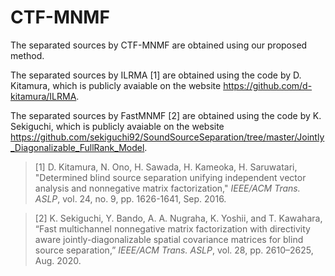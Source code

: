 # CTF-MNMF
The separated sources by CTF-MNMF are obtained using our proposed method.

The separated sources by ILRMA [1] are obtained using the code by D. Kitamura, which is publicly avaiable on the website https://github.com/d-kitamura/ILRMA.

The separated sources by FastMNMF [2] are obtained using the code by K. Sekiguchi, which is publicly avaiable on the website https://github.com/sekiguchi92/SoundSourceSeparation/tree/master/Jointly_Diagonalizable_FullRank_Model.

>[1] D. Kitamura, N. Ono, H. Sawada, H. Kameoka, H. Saruwatari, "Determined blind source separation unifying independent vector analysis and nonnegative matrix factorization," *IEEE/ACM Trans. ASLP*, vol. 24, no. 9, pp. 1626-1641, Sep. 2016.

>[2] K. Sekiguchi, Y. Bando, A. A. Nugraha, K. Yoshii, and T. Kawahara, “Fast multichannel nonnegative matrix factorization with directivity aware jointly-diagonalizable spatial covariance matrices for blind source separation,” *IEEE/ACM Trans. ASLP*, vol. 28, pp. 2610–2625, Aug. 2020.
